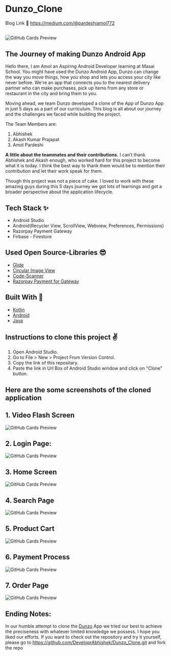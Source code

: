 # Dunzo_Clone

 Blog Link 🔗 https://medium.com/@pardeshiamol772
 ##
 ##
 
 ![GitHub Cards Preview](https://resources.dunzo.com/web-assets/prod/_next/static/images/dunzo-daily-mobile-touchpoint-240105886254c2b822ddf7cb58a92399.jpg)


## The Journey of making Dunzo Android App

Hello there, I am Amol an Aspiring Android Developer learning at Masai School. You might have used the Dunzo Android App,
Dunzo can change the way you move things, how you shop and lets you access your city like never before. We're an app that connects you to the nearest delivery partner who can make purchases, pick up items from any store or restaurant in the city and bring them to you.

Moving ahead, we team Dunzo developed a clone of the App of Dunzo App in just 5 days as a part of our curriculum. This blog is all about our journey and the challenges we faced while building the project.

The Team Members are:
1. Abhishek
2. Akash Kumar Prajapat
3. Amol Pardeshi


**A little about the teammates and their contributions.**
I can’t thank Abhishek and Akash enough, who worked hard for this project to become what it is today. I think the best way to thank them would be to mention their contribution and let their work speak for them.

Though this project was not a piece of cake. I loved to work with these amazing guys during this 5 days journey we got lots of learnings and got a broader perspective about the application lifecycle.



## Tech Stack ✨
- Android Studio
- Android(Recycler View, ScrollView, Webview, Preferences, Permissions)
- Razorpay Payment Gateway
- Firbase - Firestore

## Used Open Source-Libraries 😎
- [Glide](https://github.com/bumptech/glide)
- [Circular Image View](https://github.com/hdodenhof/CircleImageView)
- [Code-Scanner](https://github.com/yuriy-budiyev/code-scanner.git)
- [Razorpay Payment for Gateway](https://razorpay.com/docs/payment-gateway/android-integration/standard)

## Built With 🚀

- [Kotlin](https://kotlinlang.org/)
- [Android](https://www.android.com/intl/en_in/)
- [Java](https://www.java.com/en/)


## Instructions to clone this project ✌
1. Open Android Studio.
2. Go to File > New > Project From Version Control.
3. Copy the link of this repositary.
4. Paste the link in Url Box of Android Studio window and click on "Clone" button.

## Here are the some screenshots of the cloned application
##
## 1. Video Flash Screen 
![GitHub Cards Preview](https://miro.medium.com/max/875/1*8o8v4ba2-sgUpqq1jQJSYw.png)
##
## 2. Login Page:
![GitHub Cards Preview](https://miro.medium.com/max/875/1*LJ4oNdt8Gdkm5qAhJyQg0g.png)
##
## 3. Home Screen
![GitHub Cards Preview](https://miro.medium.com/max/875/1*BdkgTec-C1TLmePiw06e0w.png)
##
## 4. Search Page 
![GitHub Cards Preview](https://miro.medium.com/max/875/1*pSllrNqrwcJjo63tOWqm8A.png)
##
##
## 5. Product Cart
![GitHub Cards Preview](https://miro.medium.com/max/875/1*vsRzl8vwvpDbTrLpZcktyg.png)
##
## 6. Payment Process
![GitHub Cards Preview](https://miro.medium.com/max/875/1*U2U8GAxSwOesI2vDaPDrew.png)
##
## 7. Order Page
![GitHub Cards Preview](https://miro.medium.com/max/875/1*e85tQ--1VyUn7Vi3u79z3w.png)
##

##

## Ending Notes:
In our humble attempt to clone the [Dunzo](https://www.dunzo.com/pune) App we tried our best to achieve the preciseness with whatever limited knowledge we possess. I hope you liked our efforts.
If you want to check out the repository and try it yourself, please go to https://github.com/DeveloprAbhishek/Dunzo_Clone.git and fork the repo

